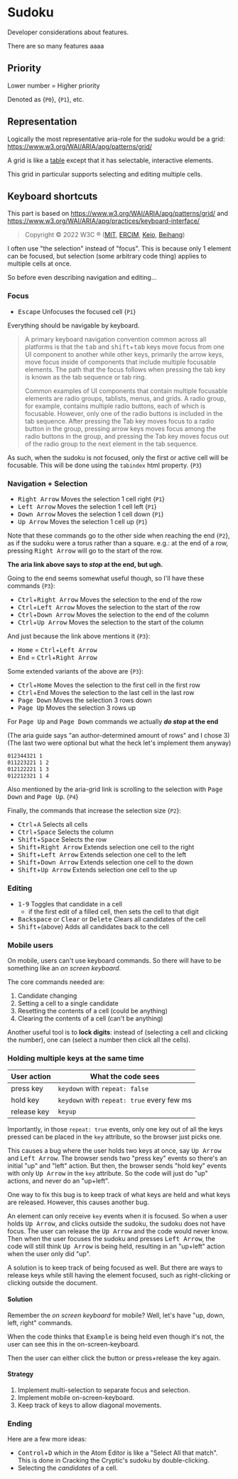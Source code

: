 # Sudoku

Developer considerations about features.

There are so many features aaaa

## Priority

Lower number = Higher priority

Denoted as {`P0`}, {`P1`}, etc.

## Representation

Logically the most representative aria-role for the sudoku
would be a grid: <https://www.w3.org/WAI/ARIA/apg/patterns/grid/>

A grid is like a [table](https://www.w3.org/WAI/ARIA/apg/patterns/table/)
except that it has selectable, interactive elements.

This grid in particular supports selecting and editing multiple cells.

## Keyboard shortcuts

This part is based on <https://www.w3.org/WAI/ARIA/apg/patterns/grid/>
and <https://www.w3.org/WAI/ARIA/apg/practices/keyboard-interface/>

> Copyright © 2022 W3C ® ([MIT](https://www.csail.mit.edu/),
> [ERCIM](https://www.ercim.eu/), [Keio](https://www.keio.ac.jp/),
> [Beihang](https://ev.buaa.edu.cn/))

I often use "the selection" instead of "focus". This is because only 1
element can be focused, but selection (some arbitrary code thing) applies to
multiple cells at once.

So before even describing navigation and editing...

### Focus

- <kbd>Escape</kbd> Unfocuses the focused cell {`P1`}

Everything should be navigable by keyboard.

> A primary keyboard navigation convention common across all platforms is that the <kbd>tab</kbd> and <kbd>shift</kbd>+<kbd>tab</kbd> keys move focus from one UI component to another while other keys, primarily the arrow keys, move focus inside of components that include multiple focusable elements. The path that the focus follows when pressing the tab key is known as the tab sequence or tab ring.
>
> Common examples of UI components that contain multiple focusable elements are radio groups, tablists, menus, and grids. A radio group, for example, contains multiple radio buttons, each of which is focusable. However, only one of the radio buttons is included in the tab sequence. After pressing the Tab key moves focus to a radio button in the group, pressing arrow keys moves focus among the radio buttons in the group, and pressing the Tab key moves focus out of the radio group to the next element in the tab sequence.

As such, when the sudoku is not focused, only the first or active cell will be focusable.
This will be done using the `tabindex` html property. {`P3`}

### Navigation + Selection

- <kbd>Right Arrow</kbd> Moves the selection 1 cell right {`P1`}
- <kbd>Left Arrow</kbd> Moves the selection 1 cell left {`P1`}
- <kbd>Down Arrow</kbd> Moves the selection 1 cell down {`P1`}
- <kbd>Up Arrow</kbd> Moves the selection 1 cell up {`P1`}

Note that these commands go to the other side when reaching the end {`P2`},
as if the sudoku were a torus rather than a square. e.g.: at the end of a row,
pressing <kbd>Right Arrow</kbd> will go to the start of the row.

**The aria link above says to _stop_ at the end, but ugh.**

Going to the end seems somewhat useful though, so I'll have these commands {`P3`}:

- <kbd>Ctrl</kbd>+<kbd>Right Arrow</kbd> Moves the selection to the end of the row
- <kbd>Ctrl</kbd>+<kbd>Left Arrow</kbd> Moves the selection to the start of the row
- <kbd>Ctrl</kbd>+<kbd>Down Arrow</kbd> Moves the selection to the end of the column
- <kbd>Ctrl</kbd>+<kbd>Up Arrow</kbd> Moves the selection to the start of the column

And just because the link above mentions it {`P3`}:

- <kbd>Home</kbd> = <kbd>Ctrl</kbd>+<kbd>Left Arrow</kbd>
- <kbd>End</kbd> = <kbd>Ctrl</kbd>+<kbd>Right Arrow</kbd>

Some extended variants of the above are {`P3`}:

- <kbd>Ctrl</kbd>+<kbd>Home</kbd> Moves the selection to the first cell in the first row
- <kbd>Ctrl</kbd>+<kbd>End</kbd> Moves the selection to the last cell in the last row
- <kbd>Page Down</kbd> Moves the selection 3 rows down
- <kbd>Page Up</kbd> Moves the selection 3 rows up

For <kbd>Page Up</kbd> and <kbd>Page Down</kbd> commands we actually **_do stop_ at the end**

(The aria guide says "an author-determined amount of rows" and I chose 3)
(The last two were optional but what the heck let's implement them anyway)

```txt
012344321 1
011223221 1 2
012122221 1 3
012212321 1 4
```

Also mentioned by the aria-grid link is scrolling to the selection
with <kbd>Page Down</kbd> and <kbd>Page Up</kbd>. {`P4`}

Finally, the commands that increase the selection size {`P2`}:

- <kbd>Ctrl</kbd>+<kbd>A</kbd> Selects all cells
- <kbd>Ctrl</kbd>+<kbd>Space</kbd> Selects the column
- <kbd>Shift</kbd>+<kbd>Space</kbd> Selects the row
- <kbd>Shift</kbd>+<kbd>Right Arrow</kbd> Extends selection one cell to the right
- <kbd>Shift</kbd>+<kbd>Left Arrow</kbd> Extends selection one cell to the left
- <kbd>Shift</kbd>+<kbd>Down Arrow</kbd> Extends selection one cell to the down<!-- lol -->
- <kbd>Shift</kbd>+<kbd>Up Arrow</kbd> Extends selection one cell to the up

### Editing

- <kbd>1-9</kbd> Toggles that candidate in a cell
    - if the first edit of a filled cell, then sets the cell to that digit
- <kbd>Backspace</kbd> or <kbd>Clear</kbd> or <kbd>Delete</kbd> Clears all candidates of the cell
- <kbd>Shift</kbd>+(above) Adds all candidates back to the cell

### Mobile users

On mobile, users can't use keyboard commands. So there will have to be something like an _on screen keyboard_.

The core commands needed are:

1. Candidate changing
2. Setting a cell to a single candidate
3. Resetting the contents of a cell (could be anything)
4. Clearing the contents of a cell (can't be anything)

Another useful tool is to **lock digits**: instead of (selecting a cell and clicking the number), one can (select a number then click all the cells).

### Holding multiple keys at the same time

User action | What the code sees
------------|-------------------
press key   | `keydown` with `repeat: false`
hold key    | `keydown` with `repeat: true` every few ms
release key | `keyup`

Importantly, in those `repeat: true` events, only one key out of all the keys pressed can be placed in the `key` attribute, so the browser just picks one.

This causes a bug where the user holds two keys at once, say <kbd>Up Arrow</kbd> and <kbd>Left Arrow</kbd>. The browser sends two "press key" events so there's an initial "up" and "left" action. But then, the browser sends "hold key" events with only <kbd>Up Arrow</kbd> in the `key` attribute. So the code will just do "up" actions, and never do an "up+left".

One way to fix this bug is to keep track of what keys are held and what keys are released. However, this causes another bug.

An element can only receive `key` events when it is focused. So when a user holds <kbd>Up Arrow</kbd>, and clicks outside the sudoku, the sudoku does not have focus. The user can release the <kbd>Up Arrow</kbd> and the code would never know. Then when the user focuses the sudoku and presses <kbd>Left Arrow</kbd>, the code will still think <kbd>Up Arrow</kbd> is being held, resulting in an "up+left" action when the user only did "up".

A solution is to keep track of being focused as well. But there are ways to release keys while still having the element focused, such as right-clicking or clicking outside the document.

#### Solution

Remember the _on screen keyboard_ for mobile? Well, let's have "up, down, left, right" commands.

When the code thinks that <kbd>Example</kbd> is being held even though it's not, the user can see this in the on-screen-keyboard.

Then the user can either click the button or press+release the key again.

#### Strategy

1. Implement multi-selection to separate focus and selection.
2. Implement mobile on-screen-keyboard.
3. Keep track of keys to allow diagonal movements.

### Ending

Here are a few more ideas:

+ <kbd>Control</kbd>+<kbd>D</kbd> which in the Atom Editor is like a "Select All that match". This is done in Cracking the Cryptic's sudoku by double-clicking.
+ Selecting the _candidates_ of a cell.
